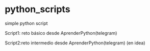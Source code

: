 # python_scripts
simple python script

Script1: reto básico desde AprenderPython(telegram)

Script2:reto intermedio desde AprenderPython(telegram) (en idea)
